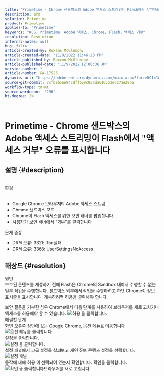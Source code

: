 ```yaml
---
title: "Primetime - Chrome 샌드박스의 Adobe 액세스 스트리밍이 Flash에서 \"액세스 거부\" 오류를 표시합니다."
description: 설명
solution: Primetime
product: Primetime
applies-to: "Primetime"
keywords: "KCS, Primetime, Adobe 액세스, Chrome, Flash, 액세스 거부"
resolution: Resolution
internal-notes: null
bug: false
article-created-by: Roxann McGlumphy
article-created-date: "11/8/2022 11:46:23 PM"
article-published-by: Roxann McGlumphy
article-published-date: "11/9/2022 12:00:36 AM"
version-number: 2
article-number: KA-17525
dynamics-url: "https://adobe-ent.crm.dynamics.com/main.aspx?forceUCI=1&pagetype=entityrecord&etn=knowledgearticle&id=a11bbe88-bf5f-ed11-9561-6045bd006c82"
source-git-commit: 7cfb8baee84cdffb09c85ada6d6553ed27ae28ba
workflow-type: tm+mt
source-wordcount: '296'
ht-degree: 2%

---
```


# Primetime - Chrome 샌드박스의 Adobe 액세스 스트리밍이 Flash에서 &quot;액세스 거부&quot; 오류를 표시합니다

## 설명 {#description}

<br>환경<br><br>
- Google Chrome 브라우저의 Adobe 액세스 스트림
- Chrome 샌드박스 모드
- Chrome이 Flash 액세스를 위한 보안 배너를 팝업합니다.
- 사용자가 보안 배너에서 &quot;거부&quot;를 클릭합니다



문제 증상
- DRM 오류: 3321: i15n실패
- DRM 오류: 3368: UserSettingsNoAccess



## 해상도 {#resolution}

원인<br>
보호된 콘텐츠를 재생하기 전에 Flash은 Chrome의 Sandbox 내에서 수행할 수 없는 일부 작업을 수행합니다. 샌드박스 외부에서 작업을 수행하려고 하면 Chrome이 정보 표시줄을 표시합니다. 계속하려면 허용을 클릭해야 합니다.

보안 질문을 거부한 경우 Chrome에서 다음 단계를 사용하여 브라우저를 새로 고치거나 액세스를 허용해야 할 수 있습니다.
![허용 을 클릭합니다.](https://helpx.adobe.com/content/dam/help/en/adobe-access/kb/error-3321/jcr%3acontent/main-pars/image/chrome_infobar.png "허용 을 클릭합니다.")<br>해결할 단계<br>
화면 오른쪽 상단에 있는 Google Chrome, 옵션 메뉴로 이동합니다
![옵션 메뉴를 클릭합니다](https://helpx.adobe.com/content/dam/help/en/adobe-access/kb/error-3321/jcr%3acontent/main-pars/procedure/proc_par/step_0/step_par/image/setting_menu.png "옵션 메뉴를 클릭합니다")<br>설정을 클릭합니다.<br>![설정 을 클릭합니다.](https://helpx.adobe.com/content/dam/help/en/adobe-access/kb/error-3321/jcr%3acontent/main-pars/procedure/proc_par/step_1/step_par/image/3.jpg "설정 을 클릭합니다.")<br>설정 패널에서 고급 설정을 살펴보고 개인 정보 콘텐츠 설정을 선택합니다.<br>![설정 패널](https://helpx.adobe.com/content/dam/help/en/adobe-access/kb/error-3321/jcr%3acontent/main-pars/procedure/proc_par/step_2/step_par/image/5.jpg "설정 패널")<br>동작에 대해 허용 이 선택되어 있는지 확인합니다. 확인을 클릭합니다.<br>![확인 을 클릭합니다](https://helpx.adobe.com/content/dam/help/en/adobe-access/kb/error-3321/jcr%3acontent/main-pars/procedure/proc_par/step_3/step_par/image/unsandbox_settings.png "확인을 클릭합니다")브라우저를 새로 고칩니다.

<br> <br> 